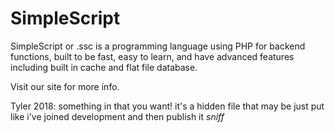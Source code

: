 # SimpleScript
SimpleScript or .ssc is a programming language using PHP for backend functions, built to be fast, easy to learn, and have advanced features including built in cache and flat file database.

Visit our site for more info.

Tyler 2018:
something in that you want! it's a hidden file that may be just put like i've joined development and then publish it *sniff*

